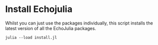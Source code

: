 # Install Echojulia

Whilst you can just use the packages individually, this script
installs the latest version of all the EchoJulia packages.

```
julia --load install.jl
```
